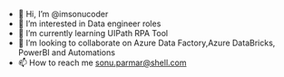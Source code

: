 - 👋 Hi, I’m @imsonucoder
- 👀 I’m interested in Data engineer roles
- 🌱 I’m currently learning UIPath RPA Tool
- 💞️ I’m looking to collaborate on Azure Data Factory,Azure DataBricks, PowerBI and Automations
- 📫 How to reach me sonu.parmar@shell.com

<!---
imsonucoder/imsonucoder is a ✨ special ✨ repository because its `README.md` (this file) appears on your GitHub profile.
You can click the Preview link to take a look at your changes.
--->
